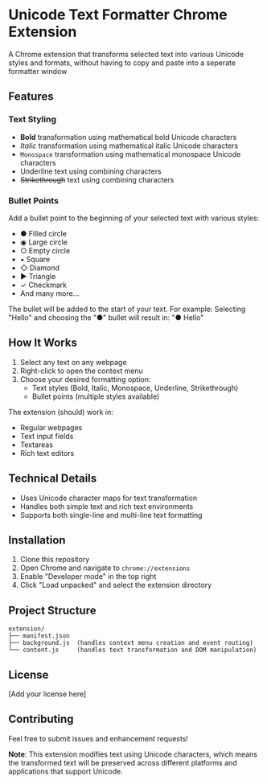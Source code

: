 # Unicode Text Formatter Chrome Extension

A  Chrome extension that transforms selected text into various Unicode styles and formats, without having to copy and paste into a seperate formatter window

## Features

### Text Styling
- **Bold** transformation using mathematical bold Unicode characters
- *Italic* transformation using mathematical italic Unicode characters
- `Monospace` transformation using mathematical monospace Unicode characters
- Underline text using combining characters
- ~~Strikethrough~~ text using combining characters

### Bullet Points
Add a bullet point to the beginning of your selected text with various styles:
- ● Filled circle
- ◉ Large circle
- ○ Empty circle
- ▪ Square
- ◇ Diamond
- ► Triangle
- ✓ Checkmark
- And many more...

The bullet will be added to the start of your text. For example:
Selecting "Hello" and choosing the "●" bullet will result in: "● Hello"

## How It Works

1. Select any text on any webpage
2. Right-click to open the context menu
3. Choose your desired formatting option:
   - Text styles (Bold, Italic, Monospace, Underline, Strikethrough)
   - Bullet points (multiple styles available)

The extension (should) work in:
- Regular webpages
- Text input fields
- Textareas
- Rich text editors

## Technical Details

- Uses Unicode character maps for text transformation
- Handles both simple text and rich text environments
- Supports both single-line and multi-line text formatting

## Installation

1. Clone this repository
2. Open Chrome and navigate to `chrome://extensions`
3. Enable "Developer mode" in the top right
4. Click "Load unpacked" and select the extension directory

## Project Structure
```unknown
extension/
├── manifest.json
├── background.js  (handles context menu creation and event routing)
└── content.js     (handles text transformation and DOM manipulation)
```
## License

[Add your license here]

## Contributing

Feel free to submit issues and enhancement requests!

**Note**: This extension modifies text using Unicode characters, which means the transformed text will be preserved across different platforms and applications that support Unicode.
